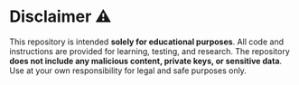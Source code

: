 # Disclaimer ⚠️ 

This repository is intended **solely for educational purposes**. 
All code and instructions are provided for learning, testing, and research. 
The repository **does not include any malicious content, private keys, or sensitive data**. 
Use at your own responsibility for legal and safe purposes only.
